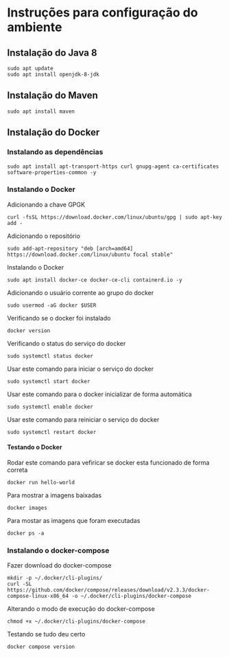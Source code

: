 # Instruções para configuração do ambiente


## Instalação do Java 8

```shell
sudo apt update
sudo apt install openjdk-8-jdk
```

## Instalação do Maven

```shell
sudo apt install maven
```

## Instalação do Docker

### Instalando as dependências
```
sudo apt install apt-transport-https curl gnupg-agent ca-certificates software-properties-common -y
```

### Instalando o Docker

Adicionando a chave GPGK
```
curl -fsSL https://download.docker.com/linux/ubuntu/gpg | sudo apt-key add -
```

Adicionando o repositório
```
sudo add-apt-repository "deb [arch=amd64] https://download.docker.com/linux/ubuntu focal stable"
```

Instalando o Docker
```
sudo apt install docker-ce docker-ce-cli containerd.io -y
```

Adicionando o usuário corrente ao grupo do docker
```
sudo usermod -aG docker $USER
```

Verificando se o docker foi instalado
```
docker version
```

Verificando o status do serviço do docker
```
sudo systemctl status docker
```

Usar este comando para iniciar o serviço do docker
```
sudo systemctl start docker
```

Usar este comando para o docker inicializar de forma automática
```
sudo systemctl enable docker
```
Usar este comando para reiniciar o serviço do docker
```
sudo systemctl restart docker
```

#### Testando o Docker
Rodar este comando para vefiricar se docker esta funcionado de forma correta
```
docker run hello-world
```

Para mostrar a imagens baixadas
```
docker images
```

Para mostar as imagens que foram executadas
```
docker ps -a
```

### Instalando o docker-compose

Fazer download do docker-compose
```
mkdir -p ~/.docker/cli-plugins/
curl -SL https://github.com/docker/compose/releases/download/v2.3.3/docker-compose-linux-x86_64 -o ~/.docker/cli-plugins/docker-compose
```

Alterando o modo de execução do docker-compose
```
chmod +x ~/.docker/cli-plugins/docker-compose
```

Testando se tudo deu certo
```
docker compose version
```
